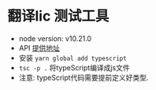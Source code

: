 #   翻译lic 测试工具
*   node version: v10.21.0
*   API [提供地址](http://api.fanyi.baidu.com/api/trans/product/index) 
*   安装 `yarn global add typescript`
*   `tsc -p .` 将typeScript编译成js文件
*   注意: typeScript代码需要提前定义好类型.